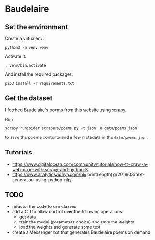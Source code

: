 # Baudelaire

## Set the environment

Create a virtualenv:
```shell
python3 -m venv venv
```

Activate it:
```shell
. venv/bin/activate
```

And install the required packages:
```shell
pip3 install -r requirements.txt
```

## Get the dataset

I fetched Baudelaire's poems from this [website](https://www.poesie-francaise.fr/poemes-charles-baudelaire/) using [scrapy](https://scrapy.org/).

Run
```shell
scrapy runspider scrapers/poems.py -t json -o data/poems.json
```

to save the poems contents and a few metadata in the `data/poems.json`.

## Tutorials

- https://www.digitalocean.com/community/tutorials/how-to-crawl-a-web-page-with-scrapy-and-python-3
- https://www.analyticsvidhya.com/blo    print(length)
g/2018/03/text-generation-using-python-nlp/

## TODO

- refactor the code to use classes
- add a CLI to allow control over the following operations:
    - get data
    - train the model (parameters choice) and save the weights
    - load the weights and generate some text
- create a Messenger bot that generates Baudelaire poems on demand
